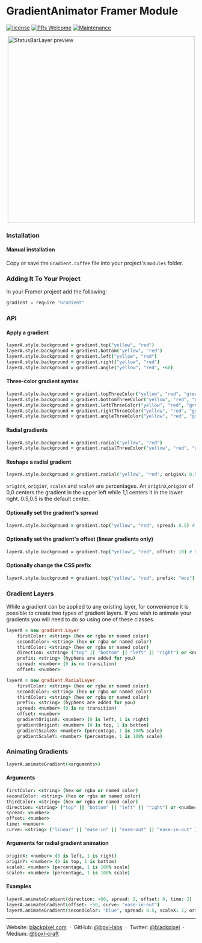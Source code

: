 # GradientAnimator Framer Module

[![license](https://img.shields.io/github/license/bpxl-labs/RemoteLayer.svg)](https://opensource.org/licenses/MIT)
[![PRs Welcome](https://img.shields.io/badge/PRs-welcome-brightgreen.svg)](.github/CONTRIBUTING.md)
[![Maintenance](https://img.shields.io/maintenance/yes/2017.svg)]()
	
<img src="https://cloud.githubusercontent.com/assets/935/24376320/13b7ea52-1301-11e7-99c0-35b8f327b982.gif" width="497" style="display: block; margin: auto" alt="StatusBarLayer preview" />	

### Installation

#### Manual installation

Copy or save the `Gradient.coffee` file into your project's `modules` folder.

### Adding It To Your Project

In your Framer project add the following:

```javascript
gradient = require "Gradient"
```

### API

#### Apply a gradient
```coffeescript
layerA.style.background = gradient.top("yellow", "red")
layerA.style.background = gradient.bottom("yellow", "red")
layerA.style.background = gradient.left("yellow", "red")
layerA.style.background = gradient.right("yellow", "red")
layerA.style.background = gradient.angle("yellow", "red", -60)
```

#### Three-color gradient syntax
```coffeescript
layerA.style.background = gradient.topThreeColor("yellow", "red", "green")
layerA.style.background = gradient.bottomThreeColor("yellow", "red", "green")
layerA.style.background = gradient.leftThreeColor("yellow", "red", "green")
layerA.style.background = gradient.rightThreeColor("yellow", "red", "green")
layerA.style.background = gradient.angleThreeColor("yellow", "red", "green", -60)
```

#### Radial gradients
```coffeescript
layerA.style.background = gradient.radial("yellow", "red")
layerA.style.background = gradient.radialThreeColor("yellow", "red", "green")
```

#### Reshape a radial gradient
```coffeescript
layerA.style.background = gradient.radial("yellow", "red", originX: 0.5, originY: 0, scaleX: 2, scaleY: 1)
```

`originX`, `originY`, `scaleX` and `scaleY` are percentages. An `originX`,`originY` of 0,0 centers the gradient in the upper left while 1,1 centers it in the lower right. 0.5,0.5 is the default center.

#### Optionally set the gradient's spread
```coffeescript
layerA.style.background = gradient.top("yellow", "red", spread: 0.5) # 1 is default, 0 is no transition between colors
```

#### Optionally set the gradient's offset (linear gradients only)
```coffeescript
layerA.style.background = gradient.top("yellow", "red", offset: 10) # 0 is no offset, 100 will push the gradient out of view
```

#### Optionally change the CSS prefix
```coffeescript
layerA.style.background = gradient.top("yellow", "red", prefix: "moz") # webkit is default, hyphens are added for you
```

### Gradient Layers
While a gradient can be applied to any existing layer, for convenience it is possible to create two types of gradient layers. If you wish to animate your gradients you will need to do so using one of these classes.

```coffeescript
layerA = new gradient.Layer
	firstColor: <string> (hex or rgba or named color)
	secondColor: <string> (hex or rgba or named color)
	thirdColor: <string> (hex or rgba or named color)
	direction: <string> ("top" || "bottom" || "left" || "right") or <number> (in degrees)
	prefix: <string> (hyphens are added for you)
	spread: <number> (0 is no transition)
	offset: <number>

layerA = new gradient.RadialLayer
	firstColor: <string> (hex or rgba or named color)
	secondColor: <string> (hex or rgba or named color)
	thirdColor: <string> (hex or rgba or named color)
	prefix: <string> (hyphens are added for you)
	spread: <number> (0 is no transition)
	offset: <number>
	gradientOriginX: <number> (0 is left, 1 is right)
	gradientOriginY: <number> (0 is top, 1 is bottom)
	gradientScaleX: <number> (percentage, 1 is 100% scale)
	gradientScaleY: <number> (percentage, 1 is 100% scale)
```
	
### Animating Gradients
```coffeescript
layerA.animateGradient(<arguments>)
```

#### Arguments
```coffeescript
firstColor: <string> (hex or rgba or named color)
secondColor: <string> (hex or rgba or named color)
thirdColor: <string> (hex or rgba or named color)
direction: <string> ("top" || "bottom" || "left" || "right") or <number> (in degrees)
spread: <number>
offset: <number>
time: <number>
curve: <string> ("linear" || "ease-in" || "ease-out" || "ease-in-out" )
```

#### Arguments for radial gradient animation
```coffeescript
originX: <number> (0 is left, 1 is right)
originY: <number> (0 is top, 1 is bottom)
scaleX: <number> (percentage, 1 is 100% scale)
scaleY: <number> (percentage, 1 is 100% scale)
```

#### Examples
```coffeescript
layerA.animateGradient(direction: -60, spread: 2, offset: 0, time: 2)
layerA.animateGradient(offset: -50, curve: "ease-in-out")
layerA.animateGradient(secondColor: "blue", spread: 0.5, scaleX: 2, originY: 1)
```

---

Website: [blackpixel.com](https://blackpixel.com) &nbsp;&middot;&nbsp;
GitHub: [@bpxl-labs](https://github.com/bpxl-labs/) &nbsp;&middot;&nbsp;
Twitter: [@blackpixel](https://twitter.com/blackpixel) &nbsp;&middot;&nbsp;
Medium: [@bpxl-craft](https://medium.com/bpxl-craft)